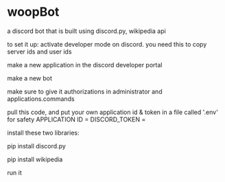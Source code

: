 # woopBot
 a discord bot that is built using discord.py, wikipedia api
 
 to set it up:
 activate developer mode on discord. you need this to copy server ids and user ids

 make a new application in the discord developer portal

 make a new bot

 make sure to give it authorizations in administrator and applications.commands

 pull this code, and put your own application id & token in a file called '.env' for safety
 APPLICATION ID = 
 DISCORD_TOKEN =

 install these two libraries:

 pip install discord.py
 
 pip install wikipedia

 run it
    




